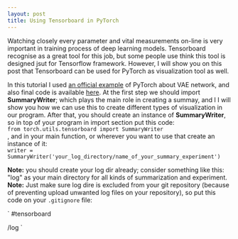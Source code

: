 ```yaml
---
layout: post
title: Using Tensorboard in PyTorch
---
```


Watching closely every parameter and vital measurements on-line is very important in training process of deep learning models. Tensorboard recognise as a great tool for this job, but some people use think this tool is designed jsut for Tensorflow framework. However, I will show you on this post that Tensorboard can be used for PyTorch as visualization tool as well.

In this tutorial I used [an official example](https://github.com/pytorch/examples/tree/master/vae) of PyTorch about VAE network, and also final code is available [here](https://github.com/mrhajbabaei/pytorch-tensorboard). At the first step we should import **SummaryWriter**; which plays the main role in creating a summay, and I I will show you how we can use this to create different types of visualization in our program. After that, you should create an instance of **SummaryWriter**, so in top of your program in import section put this code:   
`from torch.utils.tensorboard import SummaryWriter`    
, and in your main function, or wherever you want to use that create an instance of it:    
`writer = SummaryWriter('your_log_directory/name_of_your_summary_experiment')`

**Note:** you should create your log dir already; consider something like this: "log" as your main directory for all kinds of summarization and experiment.    
**Note:** Just make sure log dire is excluded from your git repository (because of preventing upload unwanted log files on your repository), so put this code on your `.gitignore` file:   

`
#tensorboard    

/log
`


